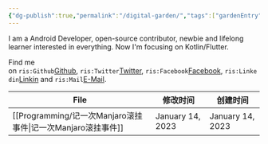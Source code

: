 ```yaml
---
{"dg-publish":true,"permalink":"/digital-garden/","tags":["gardenEntry"]}
---
```


I am a Android Developer, open-source contributor, newbie and lifelong learner interested in everything. Now I'm focusing on Kotlin/Flutter.

Find me on `ris:Github`[Github](https://github.com/codeideal), `ris:Twitter`[Twitter](https://twitter.com/kangyan75873007), `ris:Facebook`[Facebook](https://www.facebook.com/kang.yang.7146), `ris:Linkedin`[Linkin](https://www.linkedin.cn/in/kang-yang-451010168) and `ris:Mail`[E-Mail](kanniu@163.com).



| File                                              | 修改时间             | 创建时间             |
| ------------------------------------------------- | ---------------- | ---------------- |
| [[Programming/记一次Manjaro滚挂事件\|记一次Manjaro滚挂事件]] | January 14, 2023 | January 14, 2023 |

